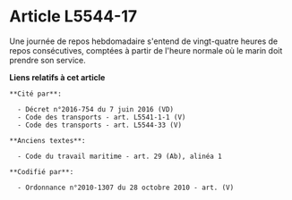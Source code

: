 # Article L5544-17

Une journée de repos hebdomadaire s'entend de vingt-quatre heures de repos consécutives, comptées à partir de l'heure normale
où le marin doit prendre son service.

**Liens relatifs à cet article**

	**Cité par**:

	  - Décret n°2016-754 du 7 juin 2016 (VD)
	  - Code des transports - art. L5541-1-1 (V)
	  - Code des transports - art. L5544-33 (V)

	**Anciens textes**:

	  - Code du travail maritime - art. 29 (Ab), alinéa 1

	**Codifié par**:

	  - Ordonnance n°2010-1307 du 28 octobre 2010 - art. (V)
